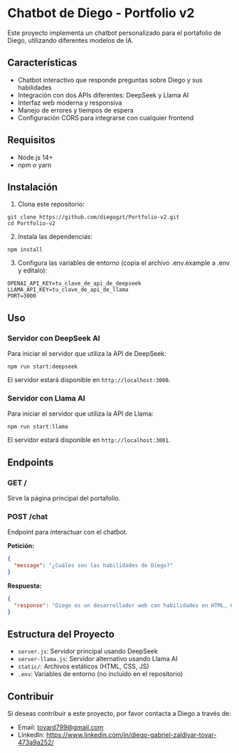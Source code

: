 # Chatbot de Diego - Portfolio v2

Este proyecto implementa un chatbot personalizado para el portafolio de Diego, utilizando diferentes modelos de IA.

## Características

- Chatbot interactivo que responde preguntas sobre Diego y sus habilidades
- Integración con dos APIs diferentes: DeepSeek y Llama AI
- Interfaz web moderna y responsiva
- Manejo de errores y tiempos de espera
- Configuración CORS para integrarse con cualquier frontend

## Requisitos

- Node.js 14+
- npm o yarn

## Instalación

1. Clona este repositorio:
```
git clone https://github.com/diegogzt/Portfolio-v2.git
cd Portfolio-v2
```

2. Instala las dependencias:
```
npm install
```

3. Configura las variables de entorno (copia el archivo .env.example a .env y edítalo):
```
OPENAI_API_KEY=tu_clave_de_api_de_deepseek
LLAMA_API_KEY=tu_clave_de_api_de_llama
PORT=3000
```

## Uso

### Servidor con DeepSeek AI

Para iniciar el servidor que utiliza la API de DeepSeek:

```
npm run start:deepseek
```

El servidor estará disponible en `http://localhost:3000`.

### Servidor con Llama AI

Para iniciar el servidor que utiliza la API de Llama:

```
npm run start:llama
```

El servidor estará disponible en `http://localhost:3001`.

## Endpoints

### GET /

Sirve la página principal del portafolio.

### POST /chat

Endpoint para interactuar con el chatbot.

**Petición:**
```json
{
  "message": "¿Cuáles son las habilidades de Diego?"
}
```

**Respuesta:**
```json
{
  "response": "Diego es un desarrollador web con habilidades en HTML, CSS, JavaScript, Java y Python. También tiene experiencia en el desarrollo de interfaces de usuario y está explorando la inteligencia artificial."
}
```

## Estructura del Proyecto

- `server.js`: Servidor principal usando DeepSeek
- `server-llama.js`: Servidor alternativo usando Llama AI
- `static/`: Archivos estáticos (HTML, CSS, JS)
- `.env`: Variables de entorno (no incluido en el repositorio)

## Contribuir

Si deseas contribuir a este proyecto, por favor contacta a Diego a través de:
- Email: tovard799@gmail.com
- LinkedIn: https://www.linkedin.com/in/diego-gabriel-zaldivar-tovar-473a9a252/
